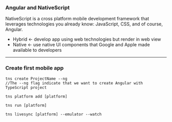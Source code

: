 ### Angular and NativeScript

<!-- .slide: data-background="img/background-orange-orig.jpg" -->

NativeScript is a cross platform mobile development framework that leverages technologies you already know: JavaScript, 
CSS, and of course, Angular.

- Hybrid <- develop app using web technologies but render in web view
- Native <- use native UI components that Google and Apple made available to developers

---
### Create first mobile app
<!-- .slide: data-background="img/background-orange-orig.jpg" -->

```
tns create ProjectName --ng
//The --ng flag indicate that we want to create Angular with TypeScript project
```

```
tns platform add [platform]
```
```
tns run [platform]
```

```
tns livesync [platform] --emulator --watch
```